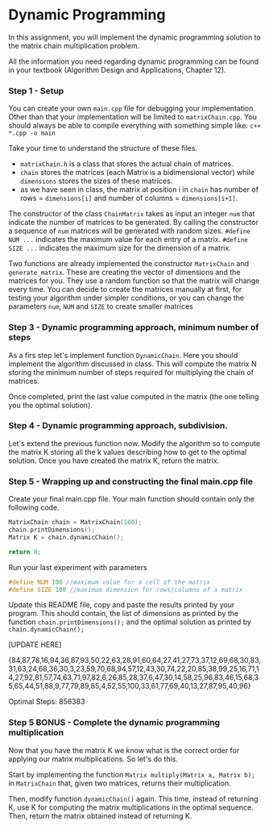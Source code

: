 # Dynamic Programming
In this assignment, you will implement the dynamic programming solution to the matrix chain multiplication problem.

All the information you need regarding dynamic programming can be found in your textbook (Algorithm Design and Applications, Chapter 12).

### Step 1 - Setup
You can create your own `main.cpp` file for debugging your implementation.
Other than that your implementation will be limited to `matrixChain.cpp`. You should always be able to compile everything with something simple like: `c++ *.cpp -o main`

Take your time to understand the structure of these files.
- `matrixChain.h` is a class that stores the actual chain of matrices.
- `chain` stores the matrices (each Matrix is a bidimensional vector) while `dimensions` stores the sizes of these matrices.
- as we have seen in class, the matrix at position i in `chain` has number of rows = `dimensions[i]` and number of columns = `dimensions[i+1]`.

The constructor of the class `ChainMatrix` takes as input an integer `num` that indicate the number of matrices to be generated. By calling the constructor a sequence of `num` matrices will be generated with random sizes. `#define NUM ...` indicates the maximum value for each entry of a matrix. `#define SIZE ...` indicates the maximum size for the dimension of a matrix.

Two functions are already implemented the constructor `MatrixChain` and `generate_matrix`. These are creating the vector of dimensions and the matrices for you. They use a random function so that the matrix will change every time. You can decide to create the matrices manually at first, for testing your algorithm under simpler conditions, or you can change the parameters `num`, `NUM` and `SIZE` to create smaller matrices


### Step 3 - Dynamic programming approach, minimum number of steps

As a firs step let's implement function `DynamicChain`. Here you should implement the algorithm discussed in class. This will compute the matrix N storing the minimum number of steps required for multiplying the chain of matrices.

Once completed, print the last value computed in the matrix (the one telling you the optimal solution).

### Step 4 - Dynamic programming approach, subdivision.

Let's extend the previous function now. Modify the algorithm so to compute the matrix K storing all the k values describing how to get to the optimal solution.
Once you have created the matrix K, return the matrix.

### Step 5 - Wrapping up and constructing the final main.cpp file

Create your final main.cpp file. Your main function should contain only the following code.

```c++
MatrixChain chain = MatrixChain(100);
chain.printDimensions();
Matrix K = chain.dynamicChain();

return 0;
```

Run your last experiment with parameters
```c++
#define NUM 100 //maximum value for a cell of the matrix
#define SIZE 100 //maximum dimension for rows/columns of a matrix
```

Update this README file, copy and paste the results printed by your program. This should contain, the list of dimensions as printed by the function `chain.printDimensions();` and the optimal solution as printed by `chain.dynamicChain();`

[UPDATE HERE]

{84,87,78,16,94,36,87,93,50,22,63,28,91,60,64,27,41,27,73,37,12,69,68,30,83,31,63,24,68,36,30,3,23,59,70,68,94,57,12,43,30,74,22,20,85,38,99,25,16,71,14,27,92,81,57,74,63,71,97,82,6,26,85,28,37,6,47,30,14,58,25,96,83,46,15,68,35,65,44,51,88,9,77,79,89,85,4,52,55,100,33,61,77,69,40,13,27,87,95,40,96}

Optimal Steps: 856383


### Step 5 BONUS - Complete the dynamic programming multiplication

Now that you have the matrix K we know what is the correct order for applying our matrix multiplications. So let's do this.

Start by implementing the function `Matrix multiply(Matrix a, Matrix b);` in `MatrixChain` that, given two matrices, returns their multiplication.

Then, modify function `dynamicChain()` again. This time, instead of returning K, use K for computing the matrix multiplications in the optimal sequence. Then, return the matrix obtained instead of returning K.

